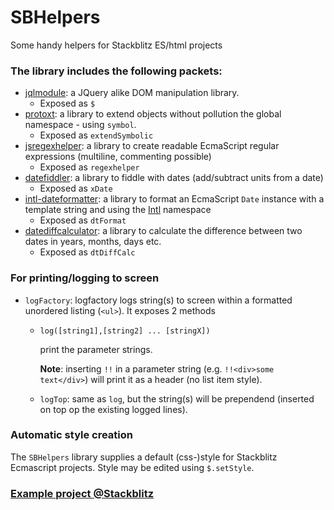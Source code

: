 # SBHelpers
Some handy helpers for Stackblitz ES/html projects

### The library includes the following packets:

- [jqlmodule](https://www.npmjs.com/package/jqlmodule): a JQuery alike DOM manipulation library. 
  - Exposed as `$`
- [protoxt](https://www.npmjs.com/package/protoxt): a library to extend objects without pollution the global namespace - using `symbol`. 
  - Exposed as `extendSymbolic`
- [jsregexhelper](https://www.npmjs.com/package/jsregexphelper): a library to create readable EcmaScript regular expressions (multiline, commenting possible)
  - Exposed as `regexhelper`
- [datefiddler](https://www.npmjs.com/package/datefiddler): a library to fiddle with dates (add/subtract units from a date)
  - Exposed as `xDate`
- [intl-dateformatter](https://www.npmjs.com/package/intl-dateformatter): a library to format an EcmaScript `Date` instance with a template string and using the [Intl](https://developer.mozilla.org/en-US/docs/Web/JavaScript/Reference/Global_Objects/Intl) namespace
  - Exposed as `dtFormat`
- [datediffcalculator](https://www.npmjs.com/package/datediffcalculator): a library to calculate the difference between two dates in years, months, days etc.
  - Exposed as `dtDiffCalc`

### For printing/logging to screen
- `logFactory`: logfactory logs string(s) to screen within a formatted unordered listing (`<ul>`). It exposes 2 methods
  - `log([string1],[string2] ... [stringX])`
    
    print the parameter strings.
    
    <b>Note</b>: inserting `!!` in a parameter string (e.g. `!!<div>some text</div>`) will print it as a header (no list item style).
  - `logTop`: same as `log`, but the string(s) will be prependend (inserted on top op the existing logged lines).

### Automatic style creation
The `SBHelpers` library supplies a default (css-)style for Stackblitz Ecmascript projects. Style may be edited using `$.setStyle`.

### [Example project @Stackblitz](https://stackblitz.com/edit/js-eukuys?file=index.js)
